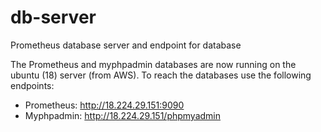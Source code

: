 # db-server
Prometheus database server and endpoint for database

The Prometheus and myphpadmin databases are now running on the ubuntu (18) server (from AWS).
To reach the databases use the following endpoints:
- Prometheus: http://18.224.29.151:9090
- Myphpadmin: http://18.224.29.151/phpmyadmin

